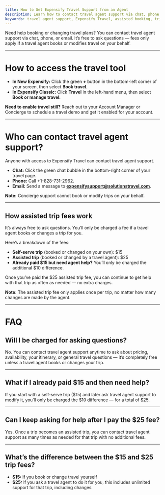 ```yaml
---
title: How to Get Expensify Travel Support from an Agent
description: Learn how to contact travel agent support via chat, phone, or email — and how assisted trip fees work.
keywords: travel agent support, Expensify Travel, assisted booking, trip fees, travel help, Book travel button
---
```


Need help booking or changing travel plans? You can contact travel agent support via chat, phone, or email. It’s free to ask questions — fees only apply if a travel agent books or modifies travel on your behalf.

---

# How to access the travel tool

- **In New Expensify:** Click the green **+** button in the bottom-left corner of your screen, then select **Book travel**.
- **In Expensify Classic:** Click **Travel** in the left-hand menu, then select **Book or manage travel**.

**Need to enable travel still?** Reach out to your Account Manager or Concierge to schedule a travel demo and get it enabled for your account.

---

# Who can contact travel agent support?

Anyone with access to Expensify Travel can contact travel agent support.

- **Chat:** Click the green chat bubble in the bottom-right corner of your travel page.
- **Phone:** Call +1-828-731-2962.
- **Email:** Send a message to **expensifysupport@solutionstravel.com**.

**Note:** Concierge support cannot book or modify trips on your behalf.

---

## How assisted trip fees work

It’s always free to ask questions. You’ll only be charged a fee if a travel agent books or changes a trip for you.

Here’s a breakdown of the fees:

- **Self-serve trip** (booked or changed on your own): $15  
- **Assisted trip** (booked or changed by a travel agent): $25  
- **Already paid $15 but need agent help?** You’ll only be charged the additional $10 difference.

Once you’ve paid the $25 assisted trip fee, you can continue to get help with that trip as often as needed — no extra charges.

**Note:** The assisted trip fee only applies once per trip, no matter how many changes are made by the agent.

---

# FAQ

## Will I be charged for asking questions?

No. You can contact travel agent support anytime to ask about pricing, availability, your itinerary, or general travel questions — it’s completely free unless a travel agent books or changes your trip.

---

## What if I already paid $15 and then need help?

If you start with a self-serve trip ($15) and later ask travel agent support to modify it, you’ll only be charged the $10 difference — for a total of $25.

---

## Can I keep asking for help after I pay the $25 fee?

Yes. Once a trip becomes an assisted trip, you can contact travel agent support as many times as needed for that trip with no additional fees.

---

## What’s the difference between the $15 and $25 trip fees?

- **$15:** If you book or change travel yourself  
- **$25:** If you ask a travel agent to do it for you, this includes unlimited support for that trip, including changes

</div>
